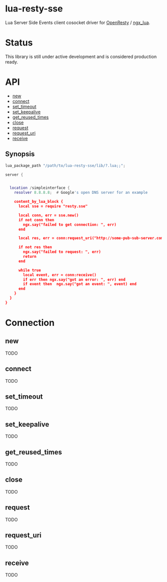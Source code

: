 # lua-resty-sse

Lua Server Side Events client cosocket driver for [OpenResty](http://openresty.org/) / [ngx_lua](https://github.com/openresty/lua-nginx-module).

# Status

This library is still under active development and is considered production ready.

# API

* [new](#name)
* [connect](#connect)
* [set_timeout](#set_timeout)
* [set_keepalive](#set_keepalive)
* [get_reused_times](#get_reused_times)
* [close](#close)
* [request](#request)
* [request_uri](#request_uri)
* [receive](#receive)

## Synopsis

```` lua
lua_package_path "/path/to/lua-resty-sse/lib/?.lua;;";

server {


  location /simpleinterface {
    resolver 8.8.8.8;  # Google's open DNS server for an example

    content_by_lua_block {
      local sse = require "resty.sse"

      local conn, err = sse.new()
      if not conn then
        ngx.say("failed to get connection: ", err)
      end

      local res, err = conn:request_uri("http://some-pub-sub-server.com/subscriber")

      if not res then
        ngx.say("failed to request: ", err)
        return
      end

      while true
        local event, err = conn:receive()
        if err then ngx.say("got an error: ", err) end
        if event then  ngx.say("got an event: ", event) end
      end
    }
  }
}
````

# Connection

## new

TODO

## connect

TODO

## set_timeout

TODO

## set_keepalive

TODO

## get_reused_times

TODO

## close

TODO

## request

TODO

## request_uri

TODO

## receive

TODO
